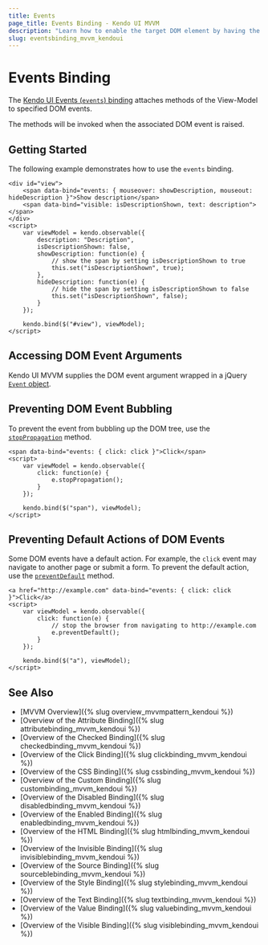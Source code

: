 ```yaml
---
title: Events
page_title: Events Binding - Kendo UI MVVM
description: "Learn how to enable the target DOM element by having the View-Model value return true values in Kendo UI MVVM."
slug: eventsbinding_mvvm_kendoui
---
```


# Events Binding

The [Kendo UI Events (`events`) binding](https://demos.telerik.com/kendo-ui/mvvm/event) attaches methods of the View-Model to specified DOM events.

The methods will be invoked when the associated DOM event is raised.

## Getting Started

The following example demonstrates how to use the `events` binding.

    <div id="view">
        <span data-bind="events: { mouseover: showDescription, mouseout: hideDescription }">Show description</span>
        <span data-bind="visible: isDescriptionShown, text: description"></span>
    </div>
    <script>
        var viewModel = kendo.observable({
            description: "Description",
            isDescriptionShown: false,
            showDescription: function(e) {
                // show the span by setting isDescriptionShown to true
                this.set("isDescriptionShown", true);
            },
            hideDescription: function(e) {
                // hide the span by setting isDescriptionShown to false
                this.set("isDescriptionShown", false);
            }
        });

        kendo.bind($("#view"), viewModel);
    </script>

## Accessing DOM Event Arguments

Kendo UI MVVM supplies the DOM event argument wrapped in a jQuery [`Event` object](https://api.jquery.com/category/events/event-object/).

## Preventing DOM Event Bubbling

To prevent the event from bubbling up the DOM tree, use the [`stopPropagation`](https://api.jquery.com/event.stopPropagation/) method.

    <span data-bind="events: { click: click }">Click</span>
    <script>
        var viewModel = kendo.observable({
            click: function(e) {
                e.stopPropagation();
            }
        });

        kendo.bind($("span"), viewModel);
    </script>

## Preventing Default Actions of DOM Events

Some DOM events have a default action. For example, the `click` event may navigate to another page or submit a form. To prevent the default action, use the [`preventDefault`](https://api.jquery.com/event.preventDefault/) method.

    <a href="http://example.com" data-bind="events: { click: click }">Click</a>
    <script>
        var viewModel = kendo.observable({
            click: function(e) {
                // stop the browser from navigating to http://example.com
                e.preventDefault();
            }
        });

        kendo.bind($("a"), viewModel);
    </script>

## See Also

* [MVVM Overview]({% slug overview_mvvmpattern_kendoui %})
* [Overview of the Attribute Binding]({% slug attributebinding_mvvm_kendoui %})
* [Overview of the Checked Binding]({% slug checkedbinding_mvvm_kendoui %})
* [Overview of the Click Binding]({% slug clickbinding_mvvm_kendoui %})
* [Overview of the CSS Binding]({% slug cssbinding_mvvm_kendoui %})
* [Overview of the Custom Binding]({% slug custombinding_mvvm_kendoui %})
* [Overview of the Disabled Binding]({% slug disabledbinding_mvvm_kendoui %})
* [Overview of the Enabled Binding]({% slug enabledbinding_mvvm_kendoui %})
* [Overview of the HTML Binding]({% slug htmlbinding_mvvm_kendoui %})
* [Overview of the Invisible Binding]({% slug invisiblebinding_mvvm_kendoui %})
* [Overview of the Source Binding]({% slug sourceblebinding_mvvm_kendoui %})
* [Overview of the Style Binding]({% slug stylebinding_mvvm_kendoui %})
* [Overview of the Text Binding]({% slug textbinding_mvvm_kendoui %})
* [Overview of the Value Binding]({% slug valuebinding_mvvm_kendoui %})
* [Overview of the Visible Binding]({% slug visiblebinding_mvvm_kendoui %})
